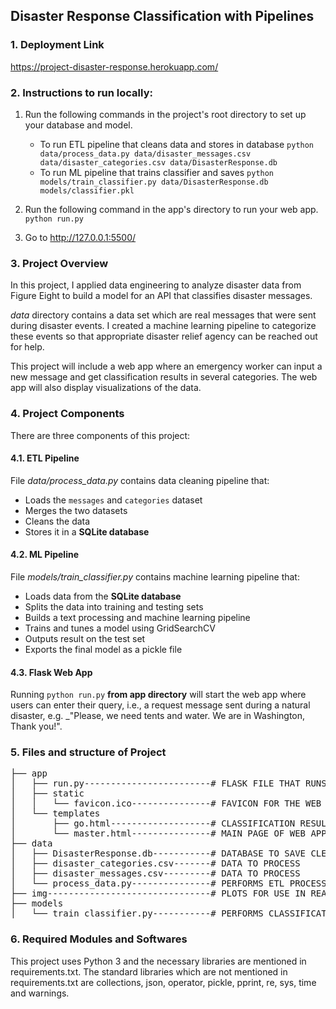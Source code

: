 ## Disaster Response Classification with Pipelines

### 1. Deployment Link
https://project-disaster-response.herokuapp.com/

### 2. Instructions to run locally:
1. Run the following commands in the project's root directory to set up your database and model.

    - To run ETL pipeline that cleans data and stores in database
        `python data/process_data.py data/disaster_messages.csv data/disaster_categories.csv data/DisasterResponse.db`
    - To run ML pipeline that trains classifier and saves
        `python models/train_classifier.py data/DisasterResponse.db models/classifier.pkl`
    
2. Run the following command in the app's directory to run your web app.
    `python run.py`

3. Go to http://127.0.0.1:5500/

### 3. Project Overview
In this project, I applied data engineering to analyze disaster data from Figure Eight to build a model for an API that classifies disaster messages.

_data_ directory contains a data set which are real messages that were sent during disaster events. I created a machine learning pipeline to categorize these events so that appropriate disaster relief agency can be reached out for help.

This project will include a web app where an emergency worker can input a new message and get classification results in several categories. The web app will also display visualizations of the data.

### 4. Project Components
There are three components of this project:

#### 4.1. ETL Pipeline

File _data/process_data.py_ contains data cleaning pipeline that:

- Loads the `messages` and `categories` dataset
- Merges the two datasets
- Cleans the data
- Stores it in a **SQLite database**

#### 4.2. ML Pipeline

File _models/train_classifier.py_ contains machine learning pipeline that:

- Loads data from the **SQLite database**
- Splits the data into training and testing sets
- Builds a text processing and machine learning pipeline
- Trains and tunes a model using GridSearchCV
- Outputs result on the test set
- Exports the final model as a pickle file

#### 4.3. Flask Web App

Running `python run.py` **from app directory** will start the web app where users can enter their query, i.e., a request message sent during a natural disaster, e.g. _"Please, we need tents and water. We are in Washington, Thank you!".

### 5. Files and structure of Project

<pre>
├── app
│   ├── run.py------------------------# FLASK FILE THAT RUNS APP
│   ├── static
│   │   └── favicon.ico---------------# FAVICON FOR THE WEB APP
│   └── templates
│       ├── go.html-------------------# CLASSIFICATION RESULT PAGE OF WEB APP
│       └── master.html---------------# MAIN PAGE OF WEB APP
├── data
│   ├── DisasterResponse.db-----------# DATABASE TO SAVE CLEANED DATA TO
│   ├── disaster_categories.csv-------# DATA TO PROCESS
│   ├── disaster_messages.csv---------# DATA TO PROCESS
│   └── process_data.py---------------# PERFORMS ETL PROCESS
├── img-------------------------------# PLOTS FOR USE IN README AND THE WEB APP
├── models
│   └── train_classifier.py-----------# PERFORMS CLASSIFICATION TASK
</pre>

### 6. Required Modules and Softwares
This project uses Python 3 and the necessary libraries are mentioned in requirements.txt. The standard libraries which are not mentioned in requirements.txt are collections, json, operator, pickle, pprint, re, sys, time and warnings.


